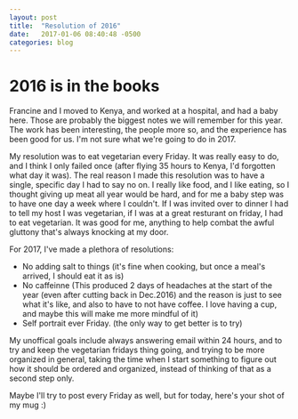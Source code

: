 ```yaml
---
layout: post
title:  "Resolution of 2016"
date:   2017-01-06 08:40:48 -0500
categories: blog
---
```


# 2016 is in the books

Francine and I moved to Kenya, and worked at a hospital, and had a baby here. Those are probably the biggest notes we will remember for this year. The work has been interesting, the people more so, and the experience has been good for us. I'm not sure what we're going to do in 2017.

My resolution was to eat vegetarian every Friday. It was really easy to do, and I think I only failed once (after flying 35 hours to Kenya, I'd forgotten what day it was). The real reason I made this resolution was to have a single, specific day I had to say no on. I really like food, and I like eating, so I thought giving up meat all year would be hard, and for me a baby step was to have one day a week where I couldn't. If I was invited over to dinner I had to tell my host I was vegetarian, if I was at a great resturant on friday, I had to eat vegetarian. It was good for me, anything to help combat the awful gluttony that's always knocking at my door.

For 2017, I've made a plethora of resolutions:

* No adding salt to things (it's fine when cooking, but once a meal's arrived, I should eat it as is)
* No caffeinne (This produced 2 days of headaches at the start of the year (even after cutting back in Dec.2016) and the reason is just to see what it's like, and also to have to not have coffee. I love having a cup, and maybe this will make me more mindful of it)
* Self portrait ever Friday. (the only way to get better is to try)

My unoffical goals include always answering email within 24 hours, and to try and keep the vegetarian fridays thing going, and trying to be more organized in general, taking the time when I start something to figure out how it should be ordered and organized, instead of thinking of that as a second step only.

Maybe I'll try to post every Friday as well, but for today, here's your shot of my mug :)